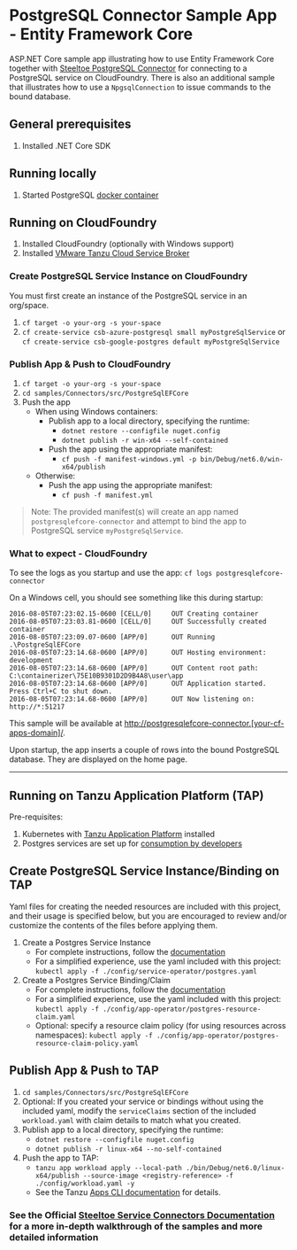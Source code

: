 ﻿# PostgreSQL Connector Sample App - Entity Framework Core

ASP.NET Core sample app illustrating how to use Entity Framework Core together with [Steeltoe PostgreSQL Connector](https://docs.steeltoe.io/api/v3/connectors/postgresql.html#add-dbcontext) for connecting to a PostgreSQL service on CloudFoundry.
There is also an additional sample that illustrates how to use a `NpgsqlConnection` to issue commands to the bound database.

## General prerequisites

1. Installed .NET Core SDK

## Running locally

1. Started PostgreSQL [docker container](https://github.com/SteeltoeOSS/Samples/blob/main/CommonTasks.md)

## Running on CloudFoundry

1. Installed CloudFoundry (optionally with Windows support)
1. Installed [VMware Tanzu Cloud Service Broker](https://docs.vmware.com/en/Cloud-Service-Broker-for-VMware-Tanzu/index.html)

### Create PostgreSQL Service Instance on CloudFoundry

You must first create an instance of the PostgreSQL service in an org/space.

1. `cf target -o your-org -s your-space`
1. `cf create-service csb-azure-postgresql small myPostgreSqlService` or `cf create-service csb-google-postgres default myPostgreSqlService`

### Publish App & Push to CloudFoundry

1. `cf target -o your-org -s your-space`
1. `cd samples/Connectors/src/PostgreSqlEFCore`
1. Push the app
   - When using Windows containers:
     - Publish app to a local directory, specifying the runtime:
       - `dotnet restore --configfile nuget.config`
       - `dotnet publish -r win-x64 --self-contained`
     - Push the app using the appropriate manifest:
       - `cf push -f manifest-windows.yml -p bin/Debug/net6.0/win-x64/publish`
   - Otherwise:
     - Push the app using the appropriate manifest:
       - `cf push -f manifest.yml`

> Note: The provided manifest(s) will create an app named `postgresqlefcore-connector` and attempt to bind the app to PostgreSQL service `myPostgreSqlService`.

### What to expect - CloudFoundry

To see the logs as you startup and use the app: `cf logs postgresqlefcore-connector`

On a Windows cell, you should see something like this during startup:

```text
2016-08-05T07:23:02.15-0600 [CELL/0]     OUT Creating container
2016-08-05T07:23:03.81-0600 [CELL/0]     OUT Successfully created container
2016-08-05T07:23:09.07-0600 [APP/0]      OUT Running .\PostgreSqlEFCore
2016-08-05T07:23:14.68-0600 [APP/0]      OUT Hosting environment: development
2016-08-05T07:23:14.68-0600 [APP/0]      OUT Content root path: C:\containerizer\75E10B9301D2D9B4A8\user\app
2016-08-05T07:23:14.68-0600 [APP/0]      OUT Application started. Press Ctrl+C to shut down.
2016-08-05T07:23:14.68-0600 [APP/0]      OUT Now listening on: http://*:51217
```

This sample will be available at <http://postgresqlefcore-connector.[your-cf-apps-domain]/>.

Upon startup, the app inserts a couple of rows into the bound PostgreSQL database. They are displayed on the home page.

---

## Running on Tanzu Application Platform (TAP)

Pre-requisites:

1. Kubernetes with [Tanzu Application Platform](https://docs.vmware.com/en/VMware-Tanzu-Application-Platform/index.html) installed
1. Postgres services are set up for [consumption by developers](https://docs.vmware.com/en/VMware-Tanzu-Application-Platform/1.3/tap/GUID-getting-started-set-up-services.html)

## Create PostgreSQL Service Instance/Binding on TAP

Yaml files for creating the needed resources are included with this project, and their usage is specified below, but you are encouraged to review and/or customize the contents of the files before applying them.

1. Create a Postgres Service Instance
   - For complete instructions, follow the [documentation](https://docs.vmware.com/en/VMware-SQL-with-Postgres-for-Kubernetes/2.0/vmware-postgres-k8s/GUID-create-delete-postgres.html)
   - For a simplified experience, use the yaml included with this project: `kubectl apply -f ./config/service-operator/postgres.yaml`
1. Create a Postgres Service Binding/Claim
   - For complete instructions, follow the [documentation](https://docs.vmware.com/en/VMware-SQL-with-Postgres-for-Kubernetes/2.0/vmware-postgres-k8s/GUID-creating-service-bindings.html)
   - For a simplified experience, use the yaml included with this project: `kubectl apply -f ./config/app-operator/postgres-resource-claim.yaml`
   - Optional: specify a resource claim policy (for using resources across namespaces): `kubectl apply -f ./config/app-operator/postgres-resource-claim-policy.yaml`

## Publish App & Push to TAP

1. `cd samples/Connectors/src/PostgreSqlEFCore`
1. Optional: If you created your service or bindings without using the included yaml, modify the `serviceClaims` section of the included `workload.yaml` with claim details to match what you created.
1. Publish app to a local directory, specifying the runtime:
   - `dotnet restore --configfile nuget.config`
   - `dotnet publish -r linux-x64 --no-self-contained`
1. Push the app to TAP:
   - `tanzu app workload apply --local-path ./bin/Debug/net6.0/linux-x64/publish --source-image <registry-reference> -f ./config/workload.yaml -y`
   - See the Tanzu [Apps CLI documentation](https://docs.vmware.com/en/VMware-Tanzu-Application-Platform/1.3/tap/GUID-cli-plugins-apps-command-reference-tanzu-apps-workload-apply.html) for details.

### See the Official [Steeltoe Service Connectors Documentation](https://docs.steeltoe.io/api/v3/connectors/) for a more in-depth walkthrough of the samples and more detailed information